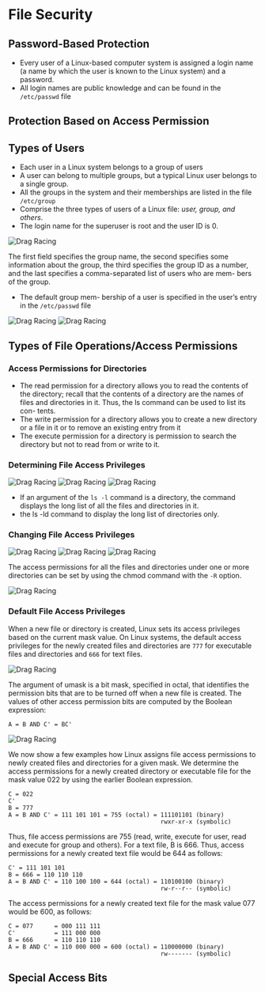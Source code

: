 # File Security

## Password-Based Protection

- Every user of a Linux-based computer system is assigned a login name (a name by which the user is known to the Linux system) and a password.
- All login names are public knowledge and can be found in the `/etc/passwd` file

## Protection Based on Access Permission

## Types of Users

- Each user in a Linux system belongs to a group of users
- A user can belong to multiple groups, but a typical Linux user belongs to a single group.
- All the groups in the system and their memberships are listed in the file `/etc/group`
- Comprise the three types of users of a Linux file: _user, group, and others_.
- The login name for the superuser is root and the user ID is 0.

![Drag Racing](https://github.com/frhan/study/blob/master/_now/Linux-The-TextBook/Images/5-1.png)

The first field specifies the group name, the second specifies some information about the group, the third specifies the group ID as a number, and the last specifies a comma-separated list of users who are mem- bers of the group.

- The default group mem- bership of a user is specified in the user’s entry in the `/etc/passwd` file

![Drag Racing](https://github.com/frhan/study/blob/master/_now/Linux-The-TextBook/Images/5-2.png)
![Drag Racing](https://github.com/frhan/study/blob/master/_now/Linux-The-TextBook/Images/5-3.png)

## Types of File Operations/Access Permissions

### Access Permissions for Directories

- The read permission for a directory allows you to read the contents of the directory; recall that the contents of a directory are the names of files and directories in it. Thus, the ls command can be used to list its con- tents.
- The write permission for a directory allows you to create a new directory or a file in it or to remove an existing entry from it
- The execute permission for a directory is permission to search the directory but not to read from or write to it.

### Determining File Access Privileges

![Drag Racing](https://github.com/frhan/study/blob/master/_now/Linux-The-TextBook/Images/5-4.png)
![Drag Racing](https://github.com/frhan/study/blob/master/_now/Linux-The-TextBook/Images/5-5.png)
![Drag Racing](https://github.com/frhan/study/blob/master/_now/Linux-The-TextBook/Images/5-6.png)

- If an argument of the `ls -l` command is a directory, the command displays the long list of all the files and directories in it.
- the ls -ld command to display the long list of directories only.

### Changing File Access Privileges

![Drag Racing](https://github.com/frhan/study/blob/master/_now/Linux-The-TextBook/Images/5-7.png)
![Drag Racing](https://github.com/frhan/study/blob/master/_now/Linux-The-TextBook/Images/5-8.png)
![Drag Racing](https://github.com/frhan/study/blob/master/_now/Linux-The-TextBook/Images/5-9.png)

The access permissions for all the files and directories under one or more directories can be set by using the chmod command with the `-R` option.

![Drag Racing](https://github.com/frhan/study/blob/master/_now/Linux-The-TextBook/Images/5-10.png)

### Default File Access Privileges

When a new file or directory is created, Linux sets its access privileges based on the current mask value. On Linux systems, the default access privileges for the newly created files and directories are `777` for executable files and directories and `666` for text files.

![Drag Racing](https://github.com/frhan/study/blob/master/_now/Linux-The-TextBook/Images/5-11.png)

The argument of umask is a bit mask, specified in octal, that identifies the permission bits that are to be turned off when a new file is created. The values of other access permission bits are computed by the Boolean expression:

`A = B AND C' = BC'`

![Drag Racing](https://github.com/frhan/study/blob/master/_now/Linux-The-TextBook/Images/5-12.png)

We now show a few examples how Linux assigns file access permissions to newly created files and directories for a given mask. We determine the access permissions for a newly created directory or executable file for the mask value 022 by using the earlier Boolean expression.

```
C = 022
C'
B = 777
A = B AND C' = 111 101 101 = 755 (octal) = 111101101 (binary)
                                           rwxr-xr-x (symbolic)
```

Thus, file access permissions are 755 (read, write, execute for user, read and execute for group and others). For a text file, B is 666. Thus, access permissions for a newly created text file would be 644 as follows:

```
C' = 111 101 101
B = 666 = 110 110 110
A = B AND C' = 110 100 100 = 644 (octal) = 110100100 (binary)
                                           rw-r--r-- (symbolic)
```

The access permissions for a newly created text file for the mask value 077 would be 600, as follows:

```
C = 077      = 000 111 111
C'           = 111 000 000
B = 666      = 110 110 110
A = B AND C' = 110 000 000 = 600 (octal) = 110000000 (binary)
                                           rw------- (symbolic)
```

## Special Access Bits
